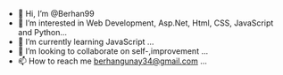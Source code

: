 - 👋 Hi, I’m @Berhan99
- 👀 I’m interested in Web Development, Asp.Net, Html, CSS, JavaScript and Python...
- 🌱 I’m currently learning JavaScript ...
- 💞️ I’m looking to collaborate on self-,improvement ...
- 📫 How to reach me berhangunay34@gmail.com ...

<!---
Berhan99/Berhan99 is a ✨ special ✨ repository because its `README.md` (this file) appears on your GitHub profile.
You can click the Preview link to take a look at your changes.
--->
